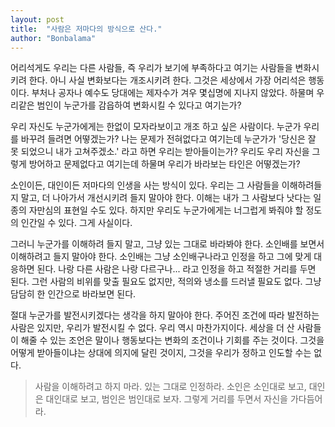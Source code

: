 ```yaml
---
layout: post
title:  "사람은 저마다의 방식으로 산다."
author: "Bonbalama"
---
```


어리석게도 우리는 다른 사람들, 즉 우리가 보기에 부족하다고 여기는 사람들을 변화시키려 한다. 아니 사실 변화보다는 개조시키려 한다. 그것은 세상에서 가장 어리석은 행동이다. 부처나 공자나 예수도 당대에는 제자수가 겨우 몇십명에 지나지 않았다. 하물며 우리같은 범인이 누군가를 감읍하여 변화시킬 수 있다고 여기는가?

우리 자신도 누군가에게는 한없이 모자라보이고 개조 하고 싶은 사람이다. 누군가 우리를 바꾸려 들려면 어떻겠는가? 나는 문제가 전혀없다고 여기는데 누군가가 '당신은 잘 못 되었으니 내가 고쳐주겠소.' 라고 하면 우리는 받아들이는가? 우리도 우리 자신을 그렇게 방어하고 문제없다고 여기는데 하물며 우리가 바라보는 타인은 어떻겠는가?

소인이든, 대인이든 저마다의 인생을 사는 방식이 있다. 우리는 그 사람들을 이해하려들지 말고, 더 나아가서 개선시키려 들지 말아야 한다. 이해는 내가 그 사람보다 낫다는 일종의 자만심의 표현일 수도 있다. 하지만 우리도 누군가에게는 너그럽게 봐줘야 할 정도의 인간일 수 있다. 그게 사실이다.

그러니 누군가를 이해하려 들지 말고, 그냥 있는 그대로 바라봐야 한다. 소인배를 보면서 이해하려고 들지 말아야 한다. 소인배는 그냥 소인배구나라고 인정을 하고 그에 맞게 대응하면 된다. 나랑 다른 사람은 나랑 다르구나... 라고 인정을 하고 적절한 거리를 두면 된다. 그런 사람의 비위를 맞출 필요도 없지만, 적의와 냉소를 드러낼 필요도 없다. 그냥 담담히 한 인간으로 바라보면 된다. 

절대 누군가를 발전시키겠다는 생각을 하지 말아야 한다. 주어진 조건에 따라 발전하는 사람은 있지만, 우리가 발전시킬 수 없다. 우리 역시 마찬가지이다. 세상을 더 산 사람들이 해줄 수 있는 조언은 말이나 행동보다는 변화의 조건이나 기회를 주는 것이다. 그것을 어떻게 받아들이냐는 상대에 의지에 달린 것이지, 그것을 우리가 정하고 인도할 수는 없다. 

> 사람을 이해하려고 하지 마라. 있는 그대로 인정하라. 소인은 소인대로 보고, 대인은 대인대로 보고, 범인은 범인대로 보자. 그렇게  거리를 두면서 자신을 가다듬어라. 

